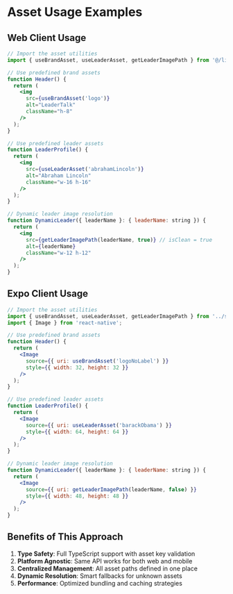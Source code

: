 # Asset Usage Examples

## Web Client Usage

```jsx
// Import the asset utilities
import { useBrandAsset, useLeaderAsset, getLeaderImagePath } from '@/lib/assets';

// Use predefined brand assets
function Header() {
  return (
    <img 
      src={useBrandAsset('logo')} 
      alt="LeaderTalk" 
      className="h-8"
    />
  );
}

// Use predefined leader assets
function LeaderProfile() {
  return (
    <img 
      src={useLeaderAsset('abrahamLincoln')} 
      alt="Abraham Lincoln"
      className="w-16 h-16"
    />
  );
}

// Dynamic leader image resolution
function DynamicLeader({ leaderName }: { leaderName: string }) {
  return (
    <img 
      src={getLeaderImagePath(leaderName, true)} // isClean = true
      alt={leaderName}
      className="w-12 h-12"
    />
  );
}
```

## Expo Client Usage

```jsx
// Import the asset utilities
import { useBrandAsset, useLeaderAsset, getLeaderImagePath } from '../src/lib/assets';
import { Image } from 'react-native';

// Use predefined brand assets
function Header() {
  return (
    <Image 
      source={{ uri: useBrandAsset('logoNoLabel') }} 
      style={{ width: 32, height: 32 }}
    />
  );
}

// Use predefined leader assets
function LeaderProfile() {
  return (
    <Image 
      source={{ uri: useLeaderAsset('barackObama') }} 
      style={{ width: 64, height: 64 }}
    />
  );
}

// Dynamic leader image resolution
function DynamicLeader({ leaderName }: { leaderName: string }) {
  return (
    <Image 
      source={{ uri: getLeaderImagePath(leaderName, false) }}
      style={{ width: 48, height: 48 }}
    />
  );
}
```

## Benefits of This Approach

1. **Type Safety**: Full TypeScript support with asset key validation
2. **Platform Agnostic**: Same API works for both web and mobile
3. **Centralized Management**: All asset paths defined in one place
4. **Dynamic Resolution**: Smart fallbacks for unknown assets
5. **Performance**: Optimized bundling and caching strategies